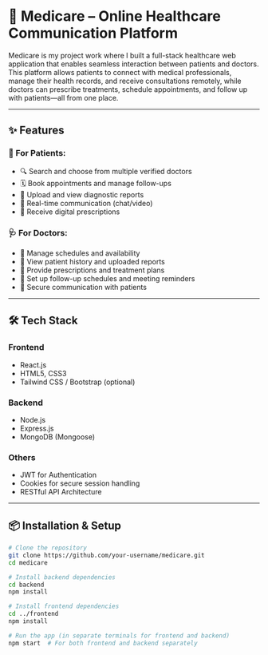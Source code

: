 # 🏥 Medicare – Online Healthcare Communication Platform

Medicare is my project work where I built a full-stack healthcare web application that enables seamless interaction between patients and doctors. This platform allows patients to connect with medical professionals, manage their health records, and receive consultations remotely, while doctors can prescribe treatments, schedule appointments, and follow up with patients—all from one place.

---

## ✨ Features

### 👤 For Patients:
- 🔍 Search and choose from multiple verified doctors
- 🗓️ Book appointments and manage follow-ups
- 📄 Upload and view diagnostic reports
- 💬 Real-time communication (chat/video)
- 💊 Receive digital prescriptions

### 🩺 For Doctors:
- 📅 Manage schedules and availability
- 🧾 View patient history and uploaded reports
- 📝 Provide prescriptions and treatment plans
- 📆 Set up follow-up schedules and meeting reminders
- 🔐 Secure communication with patients

---

## 🛠️ Tech Stack

### Frontend
- React.js  
- HTML5, CSS3  
- Tailwind CSS / Bootstrap (optional)

### Backend
- Node.js  
- Express.js  
- MongoDB (Mongoose)

### Others
- JWT for Authentication  
- Cookies for secure session handling  
- RESTful API Architecture

---

## 📦 Installation & Setup

```bash
# Clone the repository
git clone https://github.com/your-username/medicare.git
cd medicare

# Install backend dependencies
cd backend
npm install 

# Install frontend dependencies
cd ../frontend
npm install

# Run the app (in separate terminals for frontend and backend)
npm start  # For both frontend and backend separately
